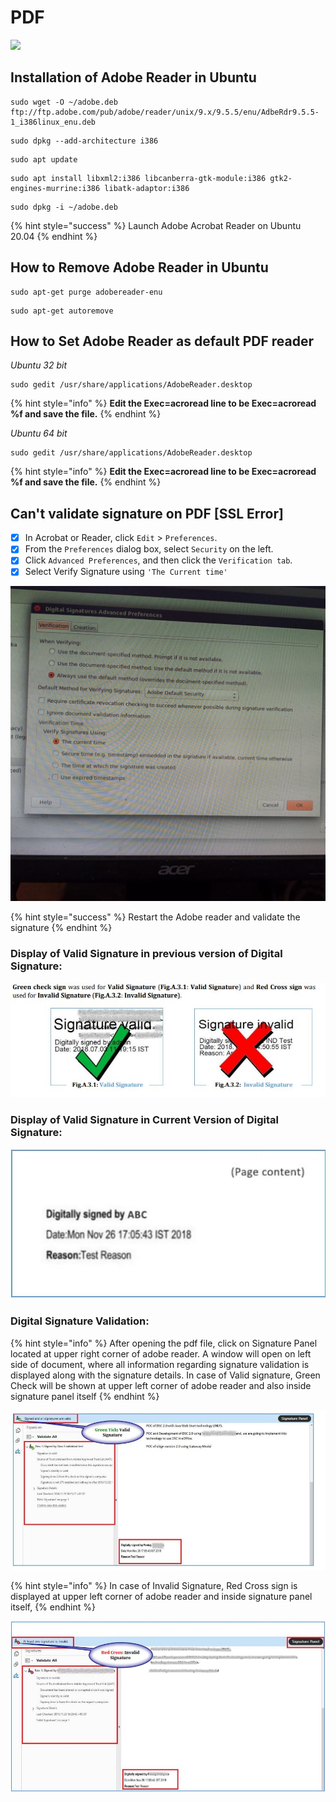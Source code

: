 # PDF

![](../.gitbook/assets/adobe\_reader\_vertical.png)

## Installation of Adobe Reader in Ubuntu&#x20;

```
sudo wget -O ~/adobe.deb ftp://ftp.adobe.com/pub/adobe/reader/unix/9.x/9.5.5/enu/AdbeRdr9.5.5-1_i386linux_enu.deb
```

```
sudo dpkg --add-architecture i386
```

```
sudo apt update
```

```
sudo apt install libxml2:i386 libcanberra-gtk-module:i386 gtk2-engines-murrine:i386 libatk-adaptor:i386
```

```
sudo dpkg -i ~/adobe.deb
```

{% hint style="success" %}
Launch Adobe Acrobat Reader on Ubuntu 20.04
{% endhint %}

## How to Remove Adobe Reader in Ubuntu

```
sudo apt-get purge adobereader-enu
```

```
sudo apt-get autoremove
```

## **How to Set Adobe Reader as default PDF reader**

_Ubuntu 32 bit_

```
sudo gedit /usr/share/applications/AdobeReader.desktop
```

{% hint style="info" %}
**Edit the Exec=acroread line to be Exec=acroread %f and save the file.**
{% endhint %}

_Ubuntu 64 bit_

```
sudo gedit /usr/share/applications/AdobeReader.desktop
```

{% hint style="info" %}
**Edit the Exec=acroread line to be Exec=acroread %f and save the file.**
{% endhint %}

## Can't validate signature on PDF \[SSL Error]

* [x] In Acrobat or Reader, click `Edit` > `Preferences`.
* [x] From the `Preferences` dialog box, select `Security` on the left.
* [x] Click `Advanced Preferences`, and then click the `Verification tab`.
* [x] Select Verify Signature using `'The Current time'`

![](../.gitbook/assets/IMG-20210408-WA0010.jpg)

{% hint style="success" %}
Restart the Adobe reader and validate the signature
{% endhint %}

### Display of Valid Signature in previous version of Digital Signature:

![](../.gitbook/assets/sign.JPG)

### Display of Valid Signature in Current Version of Digital Signature:

![](../.gitbook/assets/sign2.JPG)

### Digital Signature Validation:

{% hint style="info" %}
After opening the pdf file, click on Signature Panel located at upper right corner of adobe reader. A window will open on left side of document, where all information regarding signature validation is displayed along with the signature details. In case of Valid signature, Green Check will be shown at upper left corner of adobe reader and also inside signature panel itself
{% endhint %}

![](../.gitbook/assets/SIGN4.JPG)

{% hint style="info" %}
In case of Invalid Signature, Red Cross sign is displayed at upper left corner of adobe reader and inside signature panel itself,
{% endhint %}

![](../.gitbook/assets/sign5.JPG)

##
